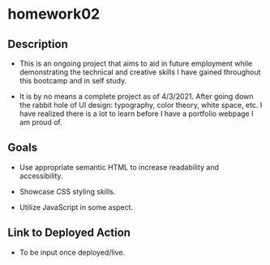 # homework02 

## Description

* This is an ongoing project that aims to aid in future employment while demonstrating the technical and creative skills I have gained throughout this bootcamp and in self study. 

* It is by no means a complete project as of 4/3/2021. After going down the rabbit hole of UI design: typography, color theory, white space, etc. I have realized there is a lot to learn before I have a portfolio webpage I am proud of.


## Goals

* Use appropriate semantic HTML to increase readability and accessibility.

* Showcase CSS styling skills.

* Utilize JavaScript in some aspect.


## Link to Deployed Action

* To be input once deployed/live.
